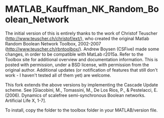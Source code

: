 # MATLAB_Kauffman_NK_Random_Boolean_Network
The initial version of this is entirely thanks to the work of Christof Teuscher (http://www.teuscher.ch/christof/ext/), who created the original Matlab Random Boolean Network Toolbox, 2002-2007 (http://www.teuscher.ch/rbntoolbox/). Andrew Boysen (CSFive) made some changes, in order to be compatible with MatLab r2015a. Refer to the Toolbox site for additional overview and documentation information. This is posted with permission, under a BSD license, with permission from the original author. Additional updates (or notification of features that still don't work - I haven't tested all of them yet) are welcome.

This fork extends the above versions by implementing the Cascade Update scheme. See [Giacobini, M., Tomassini, M., De Los Rios, P., & Pestelacci, E. (2006). Dynamics of scalefree semi-synchronous Boolean networks. Artificial Life X, 1-7].

To install, copy the folder to the toolbox folder in your MATLAB/version file.
